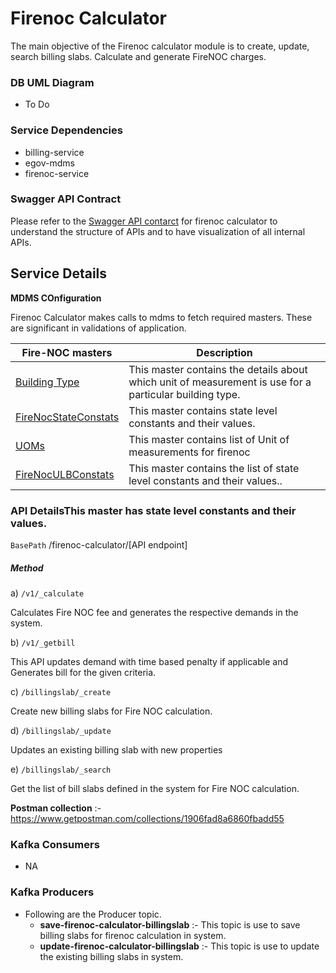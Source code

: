 # Firenoc Calculator

The main objective of the Firenoc calculator module is to create, update, search billing slabs. Calculate and generate FireNOC charges.

### DB UML Diagram
- To Do

### Service Dependencies
- billing-service
- egov-mdms
- firenoc-service

### Swagger API Contract

Please refer to the [Swagger API contarct](https://editor.swagger.io/?url=https://raw.githubusercontent.com/egovernments/municipal-services/master/firenoc-calculator/config/docs/contract/fire_noc_calculation_service.yaml#!/) for firenoc calculator to understand the structure of APIs and to have visualization of all internal APIs.


## Service Details

**MDMS COnfiguration**

Firenoc Calculator makes calls to mdms to fetch required masters. These are significant in validations of application.


   | Fire-NOC masters                                                                                                                           | Description                                                                                                    |  
   | ------------------------------------------------------------------------------------------------------------------------------------------ | ---------------------------------------------------------------------------------------------------------------|
   | [Building Type](https://github.com/egovernments/egov-mdms-data/blob/master/data/pb/firenoc/BuildingType.json)                              | This master contains the details about which unit of measurement is use for a particular building type.        | 
   | [FireNocStateConstats](https://github.com/egovernments/egov-mdms-data/blob/master/data/pb/firenoc/FireNocStateConstats.json)               | This master contains state level constants and their values.                                                   |
   | [UOMs](https://github.com/egovernments/egov-mdms-data/blob/master/data/pb/firenoc/UOMs.json)                                               | This master contains list of Unit of measurements for firenoc                                                  |
   | [FireNocULBConstats](https://github.com/egovernments/egov-mdms-data/blob/master/data/pb/amritsar/firenoc/FireNocULBConstats.json)          | This master contains the list of state level constants and their values..                                      |


### API DetailsThis master has state level constants and their values.

`BasePath` /firenoc-calculator/[API endpoint]

##### Method
a) `/v1/_calculate`

Calculates Fire NOC fee and generates the respective demands in the system.
    
b) `/v1/_getbill`

This API updates demand with time based penalty if applicable and Generates bill for the given criteria.

c) `/billingslab/_create`

Create new billing slabs for Fire NOC calculation.

d) `/billingslab/_update`

Updates an existing billing slab with new properties

e) `/billingslab/_search`

Get the list of bill slabs defined in the system for Fire NOC calculation.


**Postman collection** :-  https://www.getpostman.com/collections/1906fad8a6860fbadd55





### Kafka Consumers

- NA

### Kafka Producers

- Following are the Producer topic.
    - **save-firenoc-calculator-billingslab** :- This topic is use to save billing slabs for firenoc calculation in system.
    - **update-firenoc-calculator-billingslab** :- This topic is use to update the existing billing slabs in system.
